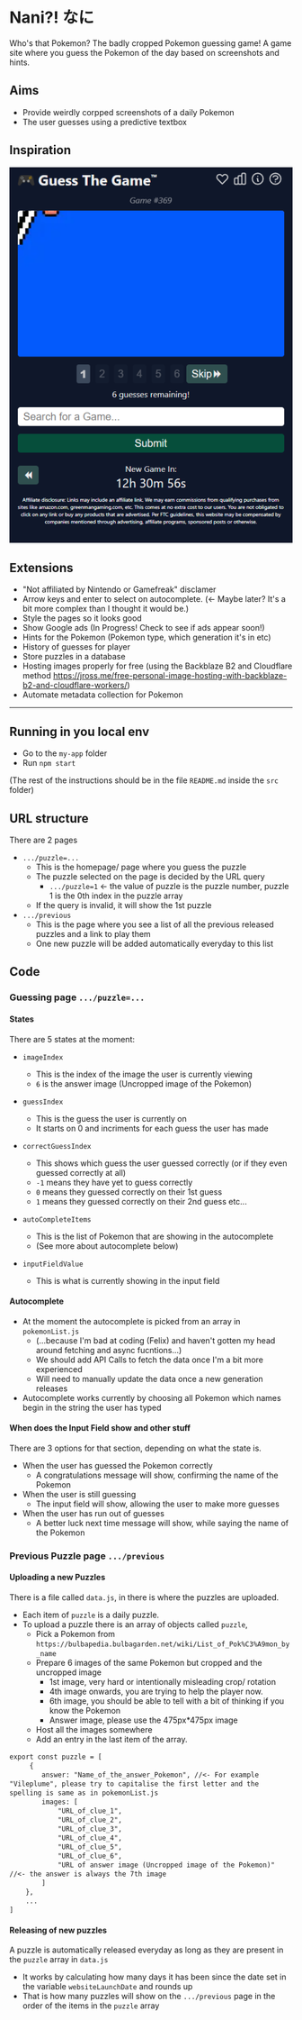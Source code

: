 # Nani?! なに
Who's that Pokemon? The badly cropped Pokemon guessing game!
A game site where you guess the Pokemon of the day based on screenshots and hints.

## Aims

* Provide weirdly corpped screenshots of a daily Pokemon
* The user guesses using a predictive textbox

## Inspiration
![guess the game](img/guessthegame.png)

## Extensions 
* "Not affiliated by Nintendo or Gamefreak" disclamer
* Arrow keys and enter to select on autocomplete. (<- Maybe later? It's a bit more complex than I thought it would be.)
* Style the pages so it looks good
* Show Google ads (In Progress! Check to see if ads appear soon!)
* Hints for the Pokemon (Pokemon type, which generation it's in etc)
* History of guesses for player
* Store puzzles in a database
* Hosting images properly for free (using the Backblaze B2 and Cloudflare method https://jross.me/free-personal-image-hosting-with-backblaze-b2-and-cloudflare-workers/)
* Automate metadata collection for Pokemon

___________________________________________________________________________________________
## Running in you local env

- Go to the `my-app` folder
- Run `npm start`

(The rest of the instructions should be in the file `README.md` inside the `src` folder)

## URL structure
There are 2 pages
- `.../puzzle=...`
     - This is the homepage/ page where you guess the puzzle
     - The puzzle selected on the page is decided by the URL query
          - `.../puzzle=1` <- the value of puzzle is the puzzle number, puzzle 1 is the 0th index in the puzzle array
     - If the query is invalid, it will show the 1st puzzle
- `.../previous`
     - This is the page where you see a list of all the previous released puzzles and a link to play them
     - One new puzzle will be added automatically everyday to this list

## Code

### Guessing page `.../puzzle=...`

#### States
There are 5 states at the moment:
- `imageIndex`
     - This is the index of the image the user is currently viewing
     - `6` is the answer image (Uncropped image of the Pokemon)
- `guessIndex`
    - This is the guess the user is currently on
    - It starts on 0 and incriments for each guess the user has made
- `correctGuessIndex`
    - This shows which guess the user guessed correctly (or if they even guessed correctly at all)
    - `-1` means they have yet to guess correctly
    - `0` means they guessed correctly on their 1st guess
    - `1` means  they guessed correctly on their 2nd guess etc...

- `autoCompleteItems`
     - This is the list of Pokemon that are showing in the autocomplete
     - (See more about autocomplete below)
- `inputFieldValue`
     - This is what is currently showing in the input field

#### Autocomplete
- At the moment the autocomplete is picked from an array in `pokemonList.js`
     - (...because I'm bad at coding (Felix) and haven't gotten my head around fetching and async fucntions...)
     - We should add API Calls to fetch the data once I'm a bit more experienced
     - Will need to manually update the data once a new generation releases
- Autocomplete works currently by choosing all Pokemon which names begin in the string the user has typed

#### When does the Input Field show and other stuff
There are 3 options for that section, depending on what the state is.

- When the user has guessed the Pokemon correctly
     - A congratulations message will show, confirming the name of the Pokemon
- When the user is still guessing
     - The input field will show, allowing the user to make more guesses
- When the user has run out of guesses
     - A better luck next time message will show, while saying the name of the Pokemon

### Previous Puzzle page  `.../previous`

#### Uploading a new Puzzles
There is a file called `data.js`, in there is where the puzzles are uploaded.
- Each item of `puzzle` is a daily puzzle.
- To upload a puzzle there is an array of objects called `puzzle`, 
     - Pick a Pokemon from `https://bulbapedia.bulbagarden.net/wiki/List_of_Pok%C3%A9mon_by_name`
     - Prepare 6 images of the same Pokemon but cropped and the uncropped image
          - 1st image, very hard or intentionally misleading crop/ rotation
          - 4th image onwards, you are trying to help the player now.
          - 6th image, you should be able to tell with a bit of thinking if you know the Pokemon
          - Answer image, please use the 475px*475px image
     - Host all the images somewhere
     - Add an entry in the last item of the array.
```
export const puzzle = [
     {
        answer: "Name_of_the_answer_Pokemon", //<- For example "Vileplume", please try to capitalise the first letter and the spelling is same as in pokemonList.js
        images: [
            "URL_of_clue_1",
            "URL_of_clue_2",
            "URL_of_clue_3",
            "URL_of_clue_4",
            "URL_of_clue_5",
            "URL_of_clue_6",
            "URL of answer image (Uncropped image of the Pokemon)" //<- the answer is always the 7th image
        ]
    },
    ...
]
```

#### Releasing of new puzzles
A puzzle is automatically released everyday as long as they are present in the `puzzle` array in `data.js`
- It works by calculating how many days it has been since the date set in the variable `websiteLaunchDate` and rounds up
- That is how many puzzles will show on the `.../previous` page in the order of the items in the `puzzle` array
